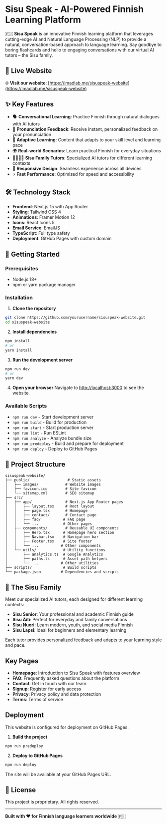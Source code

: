# Sisu Speak - AI-Powered Finnish Learning Platform

🇫🇮 **Sisu Speak** is an innovative Finnish learning platform that leverages cutting-edge AI and Natural Language Processing (NLP) to provide a natural, conversation-based approach to language learning. Say goodbye to boring flashcards and hello to engaging conversations with our virtual AI tutors – the Sisu family.

## 🚀 Live Website

🌐 **Visit our website**: [https://imadlab.me/sisuspeak-website](https://imadlab.me/sisuspeak-website)

## ✨ Key Features

- 🗣️ **Conversational Learning**: Practice Finnish through natural dialogues with AI tutors
- 🎯 **Pronunciation Feedback**: Receive instant, personalized feedback on your pronunciation
- 🧠 **Adaptive Learning**: Content that adapts to your skill level and learning pace
- 🌍 **Real-world Scenarios**: Learn practical Finnish for everyday situations
- 👨‍👩‍👧‍👦 **Sisu Family Tutors**: Specialized AI tutors for different learning contexts
- 📱 **Responsive Design**: Seamless experience across all devices
- ⚡ **Fast Performance**: Optimized for speed and accessibility

## 🛠️ Technology Stack

- **Frontend**: Next.js 15 with App Router
- **Styling**: Tailwind CSS 4
- **Animations**: Framer Motion 12
- **Icons**: React Icons 5
- **Email Service**: EmailJS
- **TypeScript**: Full type safety
- **Deployment**: GitHub Pages with custom domain

## 🚀 Getting Started

### Prerequisites

- Node.js 18+ 
- npm or yarn package manager

### Installation

1. **Clone the repository**
```bash
git clone https://github.com/yourusername/sisuspeak-website.git
cd sisuspeak-website
```

2. **Install dependencies**
```bash
npm install
# or
yarn install
```

3. **Run the development server**
```bash
npm run dev
# or
yarn dev
```

4. **Open your browser**
Navigate to [http://localhost:3000](http://localhost:3000) to see the website.

### Available Scripts

- `npm run dev` - Start development server
- `npm run build` - Build for production
- `npm run start` - Start production server
- `npm run lint` - Run ESLint
- `npm run analyze` - Analyze bundle size
- `npm run predeploy` - Build and prepare for deployment
- `npm run deploy` - Deploy to GitHub Pages

## 📁 Project Structure

```
sisuspeak-website/
├── public/                 # Static assets
│   ├── images/            # Website images
│   ├── favicon.ico        # Site favicon
│   └── sitemap.xml        # SEO sitemap
├── src/
│   ├── app/               # Next.js App Router pages
│   │   ├── layout.tsx     # Root layout
│   │   ├── page.tsx       # Homepage
│   │   ├── contact/       # Contact page
│   │   ├── faq/          # FAQ page
│   │   └── ...           # Other pages
│   ├── components/        # Reusable UI components
│   │   ├── Hero.tsx      # Homepage hero section
│   │   ├── Navbar.tsx    # Navigation bar
│   │   ├── Footer.tsx    # Site footer
│   │   └── ...          # Other components
│   └── utils/            # Utility functions
│       ├── analytics.ts  # Google Analytics
│       ├── paths.ts      # Asset path helpers
│       └── ...          # Other utilities
├── scripts/              # Build scripts
└── package.json         # Dependencies and scripts
```

## 🎯 The Sisu Family

Meet our specialized AI tutors, each designed for different learning contexts:

- **Sisu Senior**: Your professional and academic Finnish guide
- **Sisu Äiti**: Perfect for everyday and family conversations  
- **Sisu Nuori**: Learn modern, youth, and social media Finnish
- **Sisu Lapsi**: Ideal for beginners and elementary learning

Each tutor provides personalized feedback and adapts to your learning style and pace.

## Key Pages

- **Homepage**: Introduction to Sisu Speak with features overview
- **FAQ**: Frequently asked questions about the platform
- **Contact**: Get in touch with our team
- **Signup**: Register for early access
- **Privacy**: Privacy policy and data protection
- **Terms**: Terms of service

## Deployment

This website is configured for deployment on GitHub Pages:

1. **Build the project**
```bash
npm run predeploy
```

2. **Deploy to GitHub Pages**
```bash
npm run deploy
```

The site will be available at your GitHub Pages URL.


## 📄 License

This project is proprietary. All rights reserved.

---

**Built with ❤️ for Finnish language learners worldwide** 🇫🇮